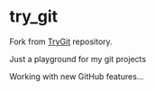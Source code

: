 try_git
=======

Fork from [TryGit](https://github.com/Try-Git) repository.

Just a playground for my git projects

Working with new GitHub features...
